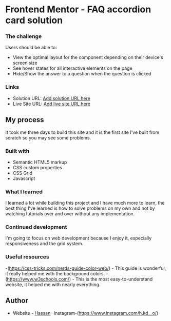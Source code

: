 
# Frontend Mentor - FAQ accordion card solution


### The challenge

Users should be able to:

- View the optimal layout for the component depending on their device's screen size
- See hover states for all interactive elements on the page
- Hide/Show the answer to a question when the question is clicked

### Links

- Solution URL: [Add solution URL here](https://your-solution-url.com)
- Live Site URL: [Add live site URL here](https://your-live-site-url.com)

## My process
It took me three days to build this site and it is the first site I've built from scratch so you may see some problems.

### Built with

- Semantic HTML5 markup
- CSS custom properties
- CSS Grid
- Javascript


### What I learned

I learned a lot while building this project and I have much more to learn, the best thing I've learned is how to solve problems on my own and not by watching tutorials over and over without any implementation.


### Continued development
I'm going to focus on web development because I enjoy it, especially responsiveness and the grid system.

### Useful resources

-(https://css-tricks.com/nerds-guide-color-web/) - This guide is wonderful, it really helped me with the background colors.
-(https://www.w3schools.com/) - This is the most easy-to-understand website, it helped me with nearly everything.


## Author

- Website - [Hassan]( https://hassan588.github.io/Frontend-Mentor-challenge/)
-Instagram-(https://www.instagram.com/h.kd__o/)

